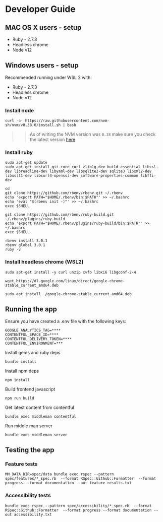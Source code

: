 # Developer Guide

## MAC OS X users - setup

* Ruby - 2.7.3
* Headless chrome
* Node v12

## Windows users - setup

Recommended running under WSL 2 with: 

* Ruby - 2.7.3
* Headless chrome
* Node v12

### Install node

    curl -o- https://raw.githubusercontent.com/nvm-sh/nvm/v0.38.0/install.sh | bash

>> As of writing the NVM version was `0.38` make sure you check the latest version [here](https://github.com/nvm-sh/nvm/releases)
### Install ruby

    sudo apt-get update
    sudo apt-get install git-core curl zlib1g-dev build-essential libssl-dev libreadline-dev libyaml-dev libsqlite3-dev sqlite3 libxml2-dev libxslt1-dev libcurl4-openssl-dev software-properties-common libffi-dev

    cd
    git clone https://github.com/rbenv/rbenv.git ~/.rbenv
    echo 'export PATH="$HOME/.rbenv/bin:$PATH"' >> ~/.bashrc
    echo 'eval "$(rbenv init -)"' >> ~/.bashrc
    exec $SHELL
    
    git clone https://github.com/rbenv/ruby-build.git ~/.rbenv/plugins/ruby-build
    echo 'export PATH="$HOME/.rbenv/plugins/ruby-build/bin:$PATH"' >> ~/.bashrc
    exec $SHELL
    
    rbenv install 3.0.1
    rbenv global 3.0.1
    ruby -v    

### Install headless chrome (WSL2)


    sudo apt-get install -y curl unzip xvfb libxi6 libgconf-2-4
    
    wget https://dl.google.com/linux/direct/google-chrome-stable_current_amd64.deb

    sudo apt install ./google-chrome-stable_current_amd64.deb

## Running the app

Ensure you have created a .env file with the following keys: 

    GOOGLE_ANALYTICS_TAG=****
    CONTENTFUL_SPACE_ID=****
    CONTENTFUL_DELIVERY_TOKEN=****
    CONTENTFUL_ENVIRONMENT=***

Install gems and ruby deps 

    bundle install

Install npm deps

    npm install

Build frontend javascript
    
    npm run build

Get latest content from contentful

    bundle exec middleman contentful

Run middle man server

    bundle exec middleman server

## Testing the app

### Feature tests 
    
    MM_DATA_DIR=spec/data bundle exec rspec --pattern spec/features/*_spec.rb  --format RSpec::Github::Formatter  --format progress --format documentation --out feature-results.txt

### Accessibility tests

    bundle exec rspec --pattern spec/accessibility/*_spec.rb  --format RSpec::Github::Formatter  --format progress --format documentation --out accessibility.txt